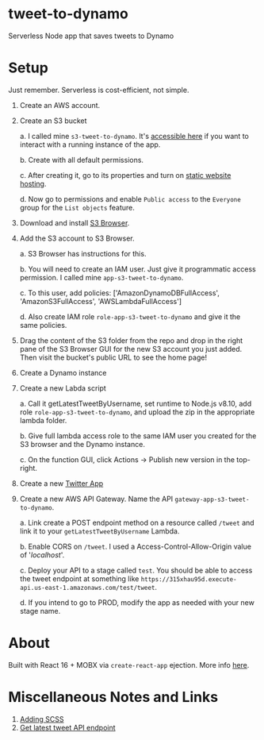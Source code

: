 # tweet-to-dynamo
Serverless Node app that saves tweets to Dynamo

# Setup

Just remember. Serverless is cost-efficient, not simple.

1. Create an AWS account.
2. Create an S3 bucket

    a. I called mine `s3-tweet-to-dynamo`. It's [accessible here](http://s3-tweet-to-dynamo.s3-website.us-east-2.amazonaws.com/) if you want to interact with a running instance of the app.

    b. Create with all default permissions.
    
    c. After creating it, go to its properties and turn on [static website hosting](https://docs.aws.amazon.com/AmazonS3/latest/user-guide/static-website-hosting.html).

    d. Now go to permissions and enable `Public access` to the `Everyone` group for the `List objects` feature.
3. Download and install [S3 Browser](http://s3browser.com/).
4. Add the S3 account to S3 Browser.

    a. S3 Browser has instructions for this.

    b. You will need to create an IAM user. Just give it programmatic access permission. I called mine `app-s3-tweet-to-dynamo`.

    c. To this user, add policies: ['AmazonDynamoDBFullAccess', 'AmazonS3FullAccess', 'AWSLambdaFullAccess']

    d. Also create IAM role `role-app-s3-tweet-to-dynamo` and give it the same policies.

5. Drag the content of the S3 folder from the repo and drop in the right pane of the S3 Browser GUI for the new S3 account you just added. Then visit the bucket's public URL to see the home page!

6. Create a Dynamo instance

7. Create a new Labda script

    a. Call it getLatestTweetByUsername, set runtime to Node.js v8.10, add role `role-app-s3-tweet-to-dynamo`, and upload the zip in the appropriate lambda folder.

    b. Give full lambda access role to the same IAM user you created for the S3 browser and the Dynamo instance.

    c. On the function GUI, click Actions -> Publish new version in the top-right.

8. Create a new [Twitter App](https://developer.twitter.com)

9. Create a new AWS API Gateway. Name the API `gateway-app-s3-tweet-to-dynamo`.

    a. Link create a POST endpoint method on a resource called `/tweet` and link it to your `getLatestTweetByUsername` Lambda.

    b. Enable CORS on `/tweet`. I used a Access-Control-Allow-Origin value of '*localhost*'.

    c. Deploy your API to a stage called `test`. You should be able to access the tweet endpoint at something like `https://315xhau95d.execute-api.us-east-1.amazonaws.com/test/tweet`.

    d. If you intend to go to PROD, modify the app as needed with your new stage name.

# About

Built with React 16 + MOBX via `create-react-app` ejection. More info [here](https://swizec.com/blog/mobx-with-create-react-app/swizec/7158).

# Miscellaneous Notes and Links

1. [Adding SCSS](https://medium.com/@oreofeolurin/configuring-scss-with-react-create-react-app-1f563f862724)
2. [Get latest tweet API endpoint](https://developer.twitter.com/en/docs/tweets/timelines/api-reference/get-statuses-user_timeline)
